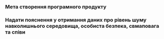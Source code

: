### Мета створення програмного продукту

### Надати пояснення у отримання даних про рівень шуму навколишнього середовища, особиста безпека, свмаповага та співи
